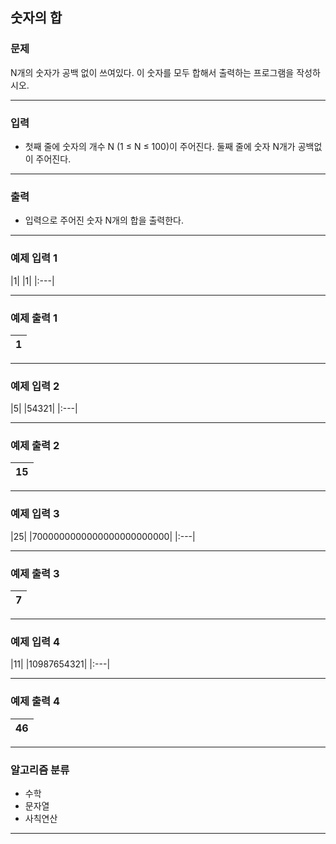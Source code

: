 숫자의 합
-------------
### 문제

N개의 숫자가 공백 없이 쓰여있다. 이 숫자를 모두 합해서 출력하는 프로그램을 작성하시오.

- - -

### 입력
* 첫째 줄에 숫자의 개수 N (1 ≤ N ≤ 100)이 주어진다. 둘째 줄에 숫자 N개가 공백없이 주어진다.

- - -

### 출력
* 입력으로 주어진 숫자 N개의 합을 출력한다.

- - -

### 예제 입력 1
|1|
|1|
|:---|

- - -

### 예제 출력 1
|1|
|:---|

- - -

### 예제 입력 2
|5|
|54321|
|:---|

- - -

### 예제 출력 2
|15|
|:---|

- - -

### 예제 입력 3
|25|
|7000000000000000000000000|
|:---|

- - -

### 예제 출력 3
|7|
|:---|

- - -

### 예제 입력 4
|11|
|10987654321|
|:---|

- - -

### 예제 출력 4
|46|
|:---|

- - -

### 알고리즘 분류
* 수학
* 문자열
* 사칙연산

- - -